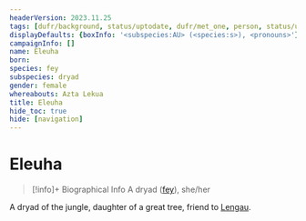 ```yaml
---
headerVersion: 2023.11.25
tags: [dufr/background, status/uptodate, dufr/met_one, person, status/unknown]
displayDefaults: {boxInfo: '<subspecies:AU> (<species:s>), <pronouns>'}
campaignInfo: []
name: Eleuha
born:
species: fey
subspecies: dryad
gender: female
whereabouts: Azta Lekua
title: Eleuha
hide_toc: true
hide: [navigation]
---
```

# Eleuha
>[!info]+ Biographical Info
> A dryad ([fey](<../../species/children-of-the-divine/fey/fey.md>)), she/her
>> 

A dryad of the jungle, daughter of a great tree, friend to [Lengau](<../other-nonhumans/lengau.md>). 